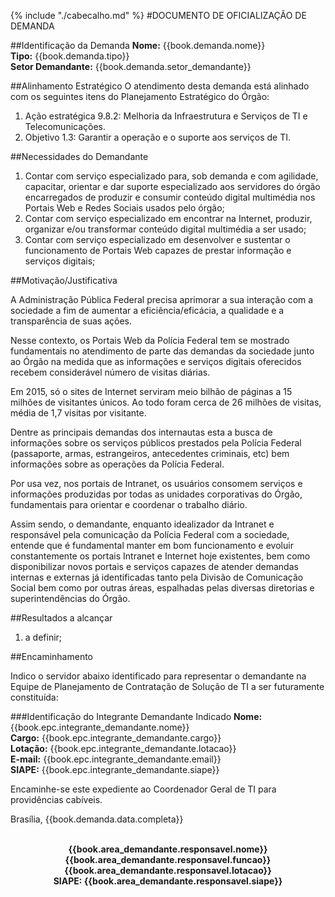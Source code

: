 {% include "./cabecalho.md" %}
#DOCUMENTO DE OFICIALIZAÇÃO DE DEMANDA

##Identificação da Demanda
**Nome:** {{book.demanda.nome}}   
**Tipo:** {{book.demanda.tipo}}  
**Setor Demandante:** {{book.demanda.setor_demandante}} 

##Alinhamento Estratégico
O atendimento desta demanda está alinhado com os seguintes itens do Planejamento Estratégico do Órgão:
1. Ação estratégica 9.8.2: Melhoria da Infraestrutura e Serviços de TI e Telecomunicações.   
1. Objetivo 1.3: Garantir a operação e o suporte aos serviços de TI.   
  
##Necessidades do Demandante 
1. Contar com serviço especializado para, sob demanda e com agilidade,
capacitar, orientar e dar suporte especializado aos servidores do órgão
encarregados de produzir e consumir conteúdo digital multimédia nos Portais 
Web e Redes Sociais usados pelo órgão;
1. Contar com serviço especializado em encontrar na Internet, produzir, 
organizar e/ou transformar conteúdo digital multimédia a ser usado; 
1. Contar com serviço especializado em desenvolver e sustentar
o funcionamento de Portais Web capazes de prestar informação e 
serviços digitais; 

##Motivação/Justificativa

A Administração Pública Federal precisa aprimorar a sua interação com a sociedade 
a fim de aumentar a eficiência/eficácia, a qualidade e a transparência de suas ações.

Nesse contexto, os Portais Web da Polícia Federal tem se mostrado fundamentais no 
atendimento de parte das demandas da sociedade junto ao Órgão na medida que as 
informações e serviços digitais oferecidos recebem considerável número de visitas diárias.

Em 2015, só o sites de Internet serviram meio bilhão de páginas a 15 milhões 
de visitantes únicos. Ao todo foram cerca de 26 milhões de visitas, média de
1,7 visitas por visitante. 

Dentre as principais demandas dos internautas esta a busca de informações
sobre os serviços públicos prestados pela Polícia Federal (passaporte,
armas, estrangeiros, antecedentes criminais, etc) bem informações sobre
as operações da Polícia Federal.

Por usa vez, nos portais de Intranet, os usuários consomem serviços e informações
produzidas por todas as unidades corporativas do Órgão, fundamentais para orientar
e coordenar o trabalho diário.

Assim sendo, o demandante, enquanto idealizador da Intranet e responsável pela comunicação
da Polícia Federal com a sociedade, entende que é fundamental manter em bom funcionamento 
e evoluir constantemente os portais Intranet e Internet hoje existentes, bem como 
disponibilizar novos portais e serviços capazes de atender demandas internas e externas 
já identificadas tanto pela Divisão de Comunicação Social bem como por outras áreas,
espalhadas pelas diversas diretorias e superintendências do Órgão.

##Resultados a alcançar
1. a definir; 

##Encaminhamento

Indico o servidor abaixo identificado para representar o demandante na Equipe de Planejamento de Contratação de Solução de TI a ser futuramente constituída:

###Identificação do Integrante Demandante Indicado
**Nome:** {{book.epc.integrante_demandante.nome}}   
**Cargo:** {{book.epc.integrante_demandante.cargo}}   
**Lotação:** {{book.epc.integrante_demandante.lotacao}}   
**E-mail:** {{book.epc.integrante_demandante.email}}  
**SIAPE:** {{book.epc.integrante_demandante.siape}}  

Encaminhe-se este expediente ao Coordenador Geral de TI para providências cabíveis.

Brasília, {{book.demanda.data.completa}}

<div align="center">
<b>
<br/>
{{book.area_demandante.responsavel.nome}}<br/>  
{{book.area_demandante.responsavel.funcao}}<br/> 
{{book.area_demandante.responsavel.lotacao}}<br/> 
SIAPE: {{book.area_demandante.responsavel.siape}}<br/>   
</b>
</div>


